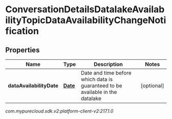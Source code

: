 # ConversationDetailsDatalakeAvailabilityTopicDataAvailabilityChangeNotification


## Properties

| Name | Type | Description | Notes |
| ------------ | ------------- | ------------- | ------------- |
| **dataAvailabilityDate** | [**Date**](Date) | Date and time before which data is guaranteed to be available in the datalake |  [optional] |




_com.mypurecloud.sdk.v2:platform-client-v2:217.1.0_

